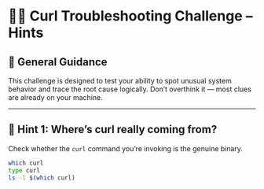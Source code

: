 # 🕵️‍♂️ Curl Troubleshooting Challenge – Hints

## 💭 General Guidance
This challenge is designed to test your ability to spot unusual system behavior
and trace the root cause logically.
Don’t overthink it — most clues are already on your machine.

---

## 🧩 Hint 1: Where’s curl really coming from?
Check whether the `curl` command you’re invoking is the genuine binary.

```bash
which curl
type curl
ls -l $(which curl)

